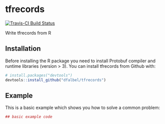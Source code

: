 # tfrecords

[![Travis-CI Build Status](https://travis-ci.org/dfalbel/tfrecords.svg?branch=master)](https://travis-ci.org/dfalbel/tfrecords)

Write tfrecords from R

## Installation

Before installing the R package you need to install Protobuf compiler and runtime libraries (version > 3).
You can install tfrecords from Github with:


``` r
# install.packages("devtools")
devtools::install_github("dfalbel/tfrecords")
```

## Example

This is a basic example which shows you how to solve a common problem:

``` r
## basic example code
```
